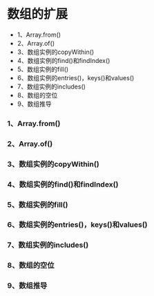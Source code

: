 # 数组的扩展

- 1、Array.from()
- 2、Array.of()
- 3、数组实例的copyWithin()
- 4、数组实例的find()和findIndex()
- 5、数组实例的fill()
- 6、数组实例的entries()，keys()和values()
- 7、数组实例的includes()
- 8、数组的空位
- 9、数组推导

### 1、Array.from()



### 2、Array.of()



### 3、数组实例的copyWithin()



### 4、数组实例的find()和findIndex()



### 5、数组实例的fill()



### 6、数组实例的entries()，keys()和values()



### 7、数组实例的includes()



### 8、数组的空位



### 9、数组推导


